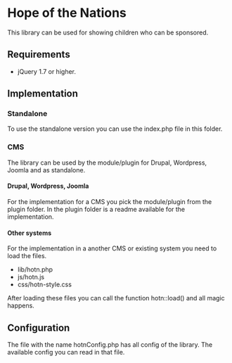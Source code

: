 # Hope of the Nations
This library can be used for showing children who can be sponsored.

## Requirements

* jQuery 1.7 or higher.

## Implementation


### Standalone
To use the standalone version you can use the index.php file in this folder.

### CMS
The library can be used by the module/plugin for Drupal, Wordpress, Joomla and as standalone.

#### Drupal, Wordpress, Joomla

For the implementation for a CMS you pick the module/plugin from the plugin folder. In the plugin folder is a readme available for the implementation.

#### Other systems
For the implementation in a another CMS or existing system you need to load the files.

* lib/hotn.php
* js/hotn.js
* css/hotn-style.css

After loading these files you can call the function hotn::load() and all magic happens.

## Configuration
The file with the name hotnConfig.php has all config of the library. The available config you can read in that file.

